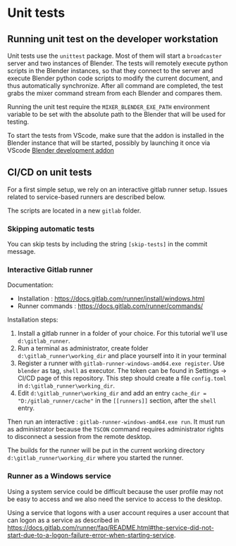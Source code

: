 # Unit tests

## Running unit test on the developer workstation

Unit tests use the `unittest` package. Most of them will start a `broadcaster` server and two instances of Blender. The tests will remotely execute python scripts in the Blender instances, so that they connect to the server and execute  Blender python code scripts to modify the current document, and thus automatically synchronize. After all command are completed, the test grabs the mixer command stream from each Blender and compares them.

Running the unit test require the `MIXER_BLENDER_EXE_PATH` environment variable to be set with the absolute path to the Blender that will be used for testing.

To start the tests from VScode, make sure that the addon is installed in the Blender instance that will be started, possibly by launching it once via VScode [Blender development addon](https://github.com/JacquesLucke/blender_vscode)


## CI/CD on unit tests

For a first simple setup, we rely on an interactive gitlab runner setup. Issues related to service-based runners are described below.

The scripts are located in a new `gitlab` folder.

### Skipping automatic tests

You can skip tests by including the string `[skip-tests]` in the commit message.

### Interactive Gitlab runner

Documentation:

- Installation : https://docs.gitlab.com/runner/install/windows.html
- Runner commands : https://docs.gitlab.com/runner/commands/

Installation steps:

1. Install a gitlab runner in a folder of your choice. For this tutorial we'll use `d:\gitlab_runner`.
2. Run a terminal as administrator, create folder `d:\gitlab_runner\working_dir` and place yourself into it in your terminal
3. Register a runner with `gitlab-runner-windows-amd64.exe register`. Use `blender` as tag, `shell` as executor. The token can be found in Settings -> CI/CD page of this repository. This step should create a file `config.toml` in `d:\gitlab_runner\working_dir`.
4. Edit `d:\gitlab_runner\working_dir` and add an entry `cache_dir = "D:/gitlab_runner/cache"` in the `[[runners]]` section, after the `shell` entry.

Then run an interactive : `gitlab-runner-windows-amd64.exe run`. It must run as administrator because the `TSCON` command requires administrator rights to disconnect a session from the remote desktop.

The builds for the runner will be put in the current working directory `d:\gitlab_runner\working_dir` where you started the runner.

### Runner as a Windows service

Using a system service could be difficult because the user profile may not be easy to access and we also need the service to access to the desktop.

Using a service that logons with a user account requires a user account that can logon as a service as described in https://docs.gitlab.com/runner/faq/README.html#the-service-did-not-start-due-to-a-logon-failure-error-when-starting-service.
